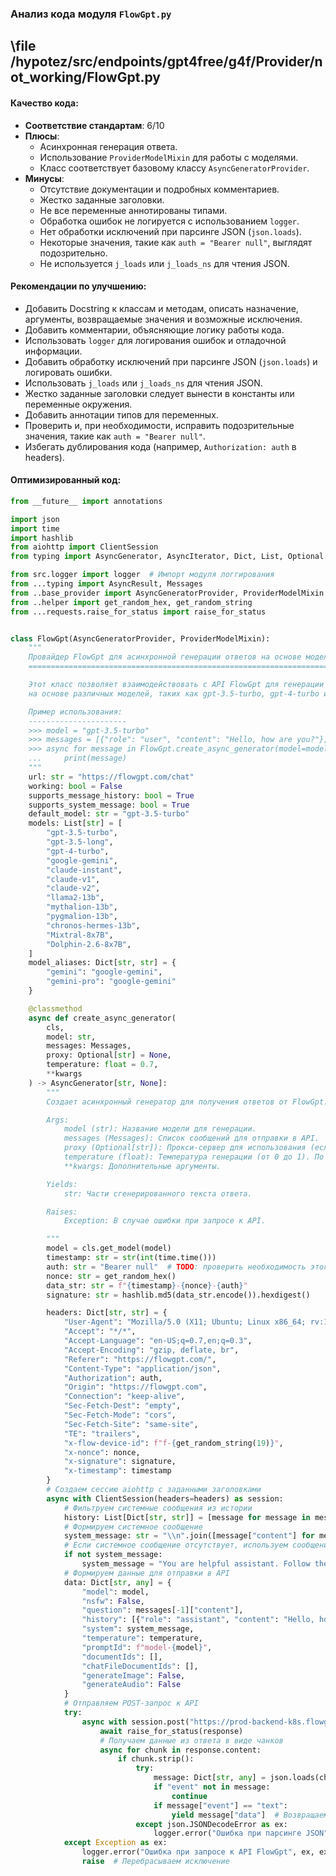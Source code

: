 ### **Анализ кода модуля `FlowGpt.py`**

## \file /hypotez/src/endpoints/gpt4free/g4f/Provider/not_working/FlowGpt.py

#### **Качество кода**:
- **Соответствие стандартам**: 6/10
- **Плюсы**:
  - Асинхронная генерация ответа.
  - Использование `ProviderModelMixin` для работы с моделями.
  - Класс соответствует базовому классу `AsyncGeneratorProvider`.
- **Минусы**:
  - Отсутствие документации и подробных комментариев.
  - Жестко заданные заголовки.
  - Не все переменные аннотированы типами.
  - Обработка ошибок не логируется с использованием `logger`.
  - Нет обработки исключений при парсинге JSON (`json.loads`).
  - Некоторые значения, такие как `auth = "Bearer null"`, выглядят подозрительно.
  - Не используется `j_loads` или `j_loads_ns` для чтения JSON.

#### **Рекомендации по улучшению**:
- Добавить Docstring к классам и методам, описать назначение, аргументы, возвращаемые значения и возможные исключения.
- Добавить комментарии, объясняющие логику работы кода.
- Использовать `logger` для логирования ошибок и отладочной информации.
- Добавить обработку исключений при парсинге JSON (`json.loads`) и логировать ошибки.
- Использовать `j_loads` или `j_loads_ns` для чтения JSON.
- Жестко заданные заголовки следует вынести в константы или переменные окружения.
- Добавить аннотации типов для переменных.
- Проверить и, при необходимости, исправить подозрительные значения, такие как `auth = "Bearer null"`.
- Избегать дублирования кода (например, `Authorization: auth` в headers).

#### **Оптимизированный код**:

```python
from __future__ import annotations

import json
import time
import hashlib
from aiohttp import ClientSession
from typing import AsyncGenerator, AsyncIterator, Dict, List, Optional

from src.logger import logger  # Импорт модуля логгирования
from ...typing import AsyncResult, Messages
from ..base_provider import AsyncGeneratorProvider, ProviderModelMixin
from ..helper import get_random_hex, get_random_string
from ...requests.raise_for_status import raise_for_status


class FlowGpt(AsyncGeneratorProvider, ProviderModelMixin):
    """
    Провайдер FlowGpt для асинхронной генерации ответов на основе моделей GPT.
    =========================================================================

    Этот класс позволяет взаимодействовать с API FlowGpt для генерации текста
    на основе различных моделей, таких как gpt-3.5-turbo, gpt-4-turbo и других.

    Пример использования:
    ----------------------
    >>> model = "gpt-3.5-turbo"
    >>> messages = [{"role": "user", "content": "Hello, how are you?"}]
    >>> async for message in FlowGpt.create_async_generator(model=model, messages=messages):
    ...     print(message)
    """
    url: str = "https://flowgpt.com/chat"
    working: bool = False
    supports_message_history: bool = True
    supports_system_message: bool = True
    default_model: str = "gpt-3.5-turbo"
    models: List[str] = [
        "gpt-3.5-turbo",
        "gpt-3.5-long",
        "gpt-4-turbo",
        "google-gemini",
        "claude-instant",
        "claude-v1",
        "claude-v2",
        "llama2-13b",
        "mythalion-13b",
        "pygmalion-13b",
        "chronos-hermes-13b",
        "Mixtral-8x7B",
        "Dolphin-2.6-8x7B",
    ]
    model_aliases: Dict[str, str] = {
        "gemini": "google-gemini",
        "gemini-pro": "google-gemini"
    }

    @classmethod
    async def create_async_generator(
        cls,
        model: str,
        messages: Messages,
        proxy: Optional[str] = None,
        temperature: float = 0.7,
        **kwargs
    ) -> AsyncGenerator[str, None]:
        """
        Создает асинхронный генератор для получения ответов от FlowGpt.

        Args:
            model (str): Название модели для генерации.
            messages (Messages): Список сообщений для отправки в API.
            proxy (Optional[str]): Прокси-сервер для использования (если необходимо). По умолчанию None.
            temperature (float): Температура генерации (от 0 до 1). По умолчанию 0.7.
            **kwargs: Дополнительные аргументы.

        Yields:
            str: Части сгенерированного текста ответа.

        Raises:
            Exception: В случае ошибки при запросе к API.

        """
        model = cls.get_model(model)
        timestamp: str = str(int(time.time()))
        auth: str = "Bearer null"  # TODO: проверить необходимость этого значения
        nonce: str = get_random_hex()
        data_str: str = f"{timestamp}-{nonce}-{auth}"
        signature: str = hashlib.md5(data_str.encode()).hexdigest()

        headers: Dict[str, str] = {
            "User-Agent": "Mozilla/5.0 (X11; Ubuntu; Linux x86_64; rv:122.0) Gecko/20100101 Firefox/122.0",
            "Accept": "*/*",
            "Accept-Language": "en-US;q=0.7,en;q=0.3",
            "Accept-Encoding": "gzip, deflate, br",
            "Referer": "https://flowgpt.com/",
            "Content-Type": "application/json",
            "Authorization": auth,
            "Origin": "https://flowgpt.com",
            "Connection": "keep-alive",
            "Sec-Fetch-Dest": "empty",
            "Sec-Fetch-Mode": "cors",
            "Sec-Fetch-Site": "same-site",
            "TE": "trailers",
            "x-flow-device-id": f"f-{get_random_string(19)}",
            "x-nonce": nonce,
            "x-signature": signature,
            "x-timestamp": timestamp
        }
        # Создаем сессию aiohttp с заданными заголовками
        async with ClientSession(headers=headers) as session:
            # Фильтруем системные сообщения из истории
            history: List[Dict[str, str]] = [message for message in messages[:-1] if message["role"] != "system"]
            # Формируем системное сообщение
            system_message: str = "\\n".join([message["content"] for message in messages if message["role"] == "system"])
            # Если системное сообщение отсутствует, используем сообщение по умолчанию
            if not system_message:
                system_message = "You are helpful assistant. Follow the user\'s instructions carefully."
            # Формируем данные для отправки в API
            data: Dict[str, any] = {
                "model": model,
                "nsfw": False,
                "question": messages[-1]["content"],
                "history": [{"role": "assistant", "content": "Hello, how can I help you today?"}, *history],
                "system": system_message,
                "temperature": temperature,
                "promptId": f"model-{model}",
                "documentIds": [],
                "chatFileDocumentIds": [],
                "generateImage": False,
                "generateAudio": False
            }
            # Отправляем POST-запрос к API
            try:
                async with session.post("https://prod-backend-k8s.flowgpt.com/v3/chat-anonymous", json=data, proxy=proxy) as response:
                    await raise_for_status(response)
                    # Получаем данные из ответа в виде чанков
                    async for chunk in response.content:
                        if chunk.strip():
                            try:
                                message: Dict[str, any] = json.loads(chunk)  # Парсим JSON из чанка
                                if "event" not in message:
                                    continue
                                if message["event"] == "text":
                                    yield message["data"]  # Возвращаем данные, если event == "text"
                            except json.JSONDecodeError as ex:
                                logger.error("Ошибка при парсинге JSON", ex, exc_info=True)  # Логируем ошибку парсинга JSON
            except Exception as ex:
                logger.error("Ошибка при запросе к API FlowGpt", ex, exc_info=True)  # Логируем ошибку запроса
                raise  # Перебрасываем исключение